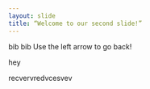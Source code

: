 ```yaml
---
layout: slide
title: “Welcome to our second slide!”
---
```

bib bib
Use the left arrow to go back!





hey



recvervredvcesvev
